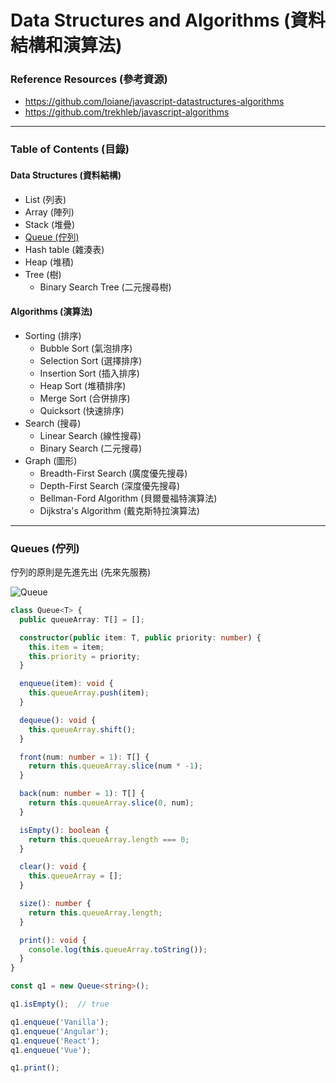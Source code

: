 # Data Structures and Algorithms (資料結構和演算法)

### Reference Resources (參考資源)

* https://github.com/loiane/javascript-datastructures-algorithms
* https://github.com/trekhleb/javascript-algorithms

***

### Table of Contents (目錄)

#### Data Structures (資料結構)

* List (列表)
* Array (陣列)
* Stack (堆疊)
* [Queue (佇列)](#queue-佇列)
* Hash table (雜湊表)
* Heap (堆積)
* Tree (樹)
  * Binary Search Tree (二元搜尋樹)

#### Algorithms (演算法)

* Sorting (排序)
  * Bubble Sort (氣泡排序)
  * Selection Sort (選擇排序)
  * Insertion Sort (插入排序)
  * Heap Sort (堆積排序)
  * Merge Sort (合併排序)
  * Quicksort (快速排序)
* Search (搜尋)
  * Linear Search (線性搜尋)
  * Binary Search (二元搜尋)
* Graph (圖形)
  * Breadth-First Search (廣度優先搜尋)
  * Depth-First Search (深度優先搜尋)
  * Bellman-Ford Algorithm (貝爾曼福特演算法)
  * Dijkstra's Algorithm (戴克斯特拉演算法)

***

### Queues (佇列)

佇列的原則是先進先出 (先來先服務)

![Queue](https://upload.wikimedia.org/wikipedia/commons/thumb/5/52/Data_Queue.svg/405px-Data_Queue.svg.png)

```ts
class Queue<T> {
  public queueArray: T[] = [];

  constructor(public item: T, public priority: number) {
    this.item = item;
    this.priority = priority;
  }

  enqueue(item): void {
    this.queueArray.push(item);
  }

  dequeue(): void {
    this.queueArray.shift();
  }

  front(num: number = 1): T[] {
    return this.queueArray.slice(num * -1);
  }

  back(num: number = 1): T[] {
    return this.queueArray.slice(0, num);
  }

  isEmpty(): boolean {
    return this.queueArray.length === 0;
  }

  clear(): void {
    this.queueArray = [];
  }

  size(): number {
    return this.queueArray.length;
  }

  print(): void {
    console.log(this.queueArray.toString());
  }
}

const q1 = new Queue<string>();

q1.isEmpty();  // true

q1.enqueue('Vanilla');
q1.enqueue('Angular');
q1.enqueue('React');
q1.enqueue('Vue');

q1.print();
```
